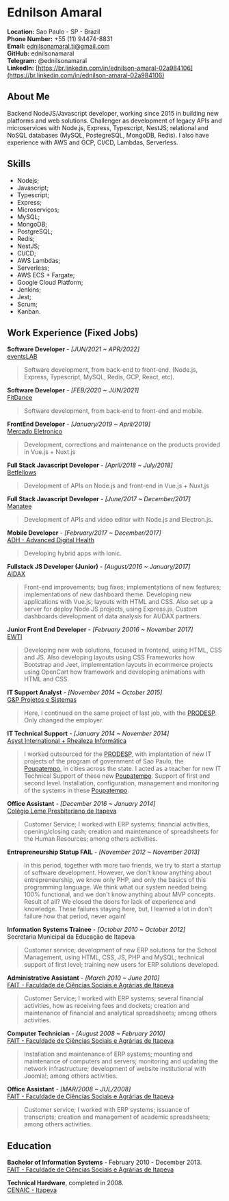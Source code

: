# Ednilson Amaral


**Location:** Sao Paulo - SP - Brazil  
**Phone Number:** +55 (11) 94474-8831  
**Email:** [ednilsonamaral.ti@gmail.com](mailto:ednilsonamaral.ti@gmail.com)  
**GitHub:** ednilsonamaral  
**Telegram:** @ednilsonamaral  
**LinkedIn:** [https://br.linkedin.com/in/ednilson-amaral-02a984106](https://br.linkedin.com/in/ednilson-amaral-02a984106)  

## About Me

Backend NodeJS/Javascript developer, working since 2015 in building new platforms and web solutions. Challenger as development of legacy APIs and microservices with Node.js, Express, Typescript, NestJS; relational and NoSQL databases (MySQL, PostegreSQL, MongoDB, Redis). I also have experience with AWS and GCP, CI/CD, Lambdas, Serverless.


## Skills  

- Nodejs; 
- Javascript;  
- Typescript;  
- Express;  
- Microserviços;  
- MySQL;  
- MongoDB;  
- PostgreSQL;  
- Redis;  
- NestJS;  
- CI/CD;  
- AWS Lambdas;  
- Serverless;  
- AWS ECS + Fargate;  
- Google Cloud Platform;  
- Jenkins;  
- Jest;
- Scrum;  
- Kanban.


## Work Experience (Fixed Jobs)


**Software Developer** - *[JUN/2021 ~ APR/2022]*  
[eventsLAB](https://eventslab.com.br/)
> Software development, from back-end to front-end. (Node.js, Express, Typescript, MySQL, Redis, GCP, React, etc).


**Software Developer** - *[FEB/2020 ~ JUN/2021]*  
[FitDance](https://www.fitdance.com/)
> Software development, from back-end to front-end and mobile.


**FrontEnd Developer** - *[January/2019 ~ April/2019]*  
[Mercado Eletronico](me.com.br)
> Development, corrections and maintenance on the products provided in Vue.js + Nuxt.js


**Full Stack Javascript Developer** - *[April/2018 ~ July/2018]*  
[Betfellows](https://www.betfellows.com/)
> Development of APIs on Node.js and front-end in Vue.js + Nuxt.js


**Full Stack Javascript Developer** - *[June/2017 ~ December/2017]*  
[Manatee](http://www.manatee.art.br/)
> Development of APIs and video editor with Node.js and Electron.js.


**Mobile Developer** - *[February/2017 ~ December/2017]*  
[ADH - Advanced Digital Health](https://www.advanced-dh.com/)
> Developing hybrid apps with Ionic.


**Fullstack JS Developer (Junior)** - *[August/2016 ~ January/2017]*  
[AIDAX](http://www.aidaxbi.com/)
> Front-end improvements; bug fixes; implementations of new features; implementations of new dashboard theme. Developing new applications with Vue.js; layouts with HTML and CSS. Also set up a server for deploy Node JS projects, using Express.js. Custom dashboards development of data analysis for AUDAX partners.


**Junior Front End Developer** - *[February 20016 ~ November 2017]*  
[EWTI](http://www.ewti.com.br/)  
> Developing new web solutions, focused in frontend, using HTML, CSS and JS. Also developing layouts using CSS Frameworks how Bootstrap and Jeet, implementation layouts in ecommerce projects using OpenCart how framework and developing animations with HTML and CSS.


**IT Support Analyst** - *[November 2014 ~ October 2015]*  
[G&P Projetos e Sistemas](http://www.gpnet.com.br/)  
> Here, I continued on the same project of last job, with the [PRODESP](http://www.prodesp.sp.gov.br/). Only changed the employer.


**IT Technical Support** - *[January 2014 ~ November 2014]*  
[Asyst International + Rhealeza Informática](http://www.algartech.com/)  
> I worked outsourced for the [PRODESP](http://www.prodesp.sp.gov.br/), with implantation of new IT projects of the program of government of Sao Paulo, the [Poupatempo](https://www.poupatempo.sp.gov.br/), in cities across the state. I acted as a teacher for new IT Technical Support of these new [Poupatempo](https://www.poupatempo.sp.gov.br/). Support of first and second level. Installation, configuration, management and monitoring of the systems in these [Poupatempo](https://www.poupatempo.sp.gov.br/).


**Office Assistant** - *[December 2016 ~ January 2014]*  
[Colégio Leme Presbiteriano de Itapeva](http://colegiolemeitapeva.com.br/)  
> Customer Service; I worked with ERP systems; financial activities, opening/closing cash; creation and maintenance of spreadsheets for the Human Resources; among others activities.


**Entrepreneurship Statup FAIL** - *[November 2012 ~ November 2013]*  
> In this period, together with more two friends, we try to start a startup of software development. However, we don't know anything about entrepreneurship, we know only PHP, and only the basics of this programming language. We think what our system needed being 100% functional, and we don't know anything about MVP concepts. Result of all? We closed the doors for lack of experience and knowledge. These failures staying here, but, I learned a lot in don't failure how that period, never again!


**Information Systems Trainee** - *[October 2010 ~ October 2012]*  
Secretaria Municipal da Educação de Itapeva  
> Customer service; development of new ERP solutions for the School Management, using HTML, CSS, JS, PHP and MySQL; technical support of first level; training new users for ERP solutions developed.


**Administrative Assistant** - *[March 2010 ~ June 2010]*  
[FAIT - Faculdade de Ciências Sociais e Agrárias de Itapeva](http://www.fait.edu.br/site/)  
> Customer Service; I worked with ERP systems; several financial activities, how as receiving fees and dockets; creation and maintenance of financial and analytical spreadsheets; among others activities.


**Computer Technician** - *[August 2008 ~ February 2010]*  
[FAIT - Faculdade de Ciências Sociais e Agrárias de Itapeva](http://www.fait.edu.br/site/)  
> Installation and maintenance of ERP systems; mounting and maintenance of computers and servers; monitoring and updating the network infrastructure; development of website institutional with Joomla!; among others activities.


**Office Assistant** - *[MAR/2008 ~ JUL/2008]*  
[FAIT - Faculdade de Ciências Sociais e Agrárias de Itapeva](http://www.fait.edu.br/site/)  
> Customer service; I worked with ERP systems; issuance of transcripts; creation and management of academic spreadsheets; among others activities.


## Education  

**Bachelor of Information Systems** - February 2010 - December 2013.  
[FAIT - Faculdade de Ciências Sociais e Agrárias de Itapeva](http://www.fait.edu.br/site/)  

**Technical Hardware**, completed in 2008.  
[CENAIC - Itapeva](http://www.cenaic.com.br/unidade/index.php?unidade=Itapeva)